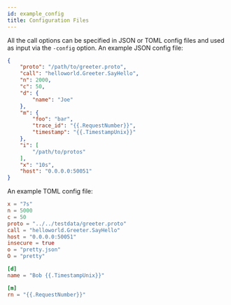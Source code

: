 ```yaml
---
id: example_config
title: Configuration Files
---
```


All the call options can be specified in JSON or TOML config files and used as input via the `-config` option. 
An example JSON config file:

```json
{
    "proto": "/path/to/greeter.proto",
    "call": "helloworld.Greeter.SayHello",
    "n": 2000,
    "c": 50,
    "d": {
        "name": "Joe"
    },
    "m": {
        "foo": "bar",
        "trace_id": "{{.RequestNumber}}",
        "timestamp": "{{.TimestampUnix}}"
    },
    "i": [
        "/path/to/protos"
    ],
    "x": "10s",
    "host": "0.0.0.0:50051"
}
```

An example TOML config file:

```toml
x = "7s"
n = 5000
c = 50
proto = "../../testdata/greeter.proto"
call = "helloworld.Greeter.SayHello"
host = "0.0.0.0:50051"
insecure = true
o = "pretty.json"
O = "pretty"

[d]
name = "Bob {{.TimestampUnix}}"

[m]
rn = "{{.RequestNumber}}"

```
